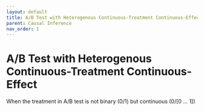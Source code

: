 ```yaml
---
layout: default
title: A/B Test with Heterogenous Continuous-Treatment Continuous-Effect
parent: Causal Inference
nav_order: 1
---
```


# A/B Test with Heterogenous Continuous-Treatment Continuous-Effect

When the treatment in A/B test is not binary (0/1) but continuous (0/[0 ... 1])
